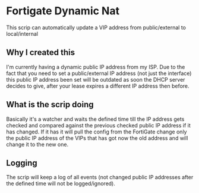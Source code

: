 # Fortigate Dynamic Nat
This scrip can automatically update a VIP address from public/external to local/internal

## Why I created this
I'm currently having a dynamic public IP address from my ISP. Due to the fact that you need to set a public/external IP address (not just the interface) this public IP address been set will be outdated as soon the DHCP server decides to give, after your lease expires a different IP address then before.

## What is the scrip doing
Basically it's a watcher and waits the defined time till the IP address gets checked and compared against the previous checked public IP address if it has changed. If it has it will pull the config from the FortiGate change only the public IP address of the VIPs that has got now the old address and will change it to the new one.

## Logging
The scrip will keep a log of all events (not changed public IP addresses after the defined time will not be logged/ignored).
